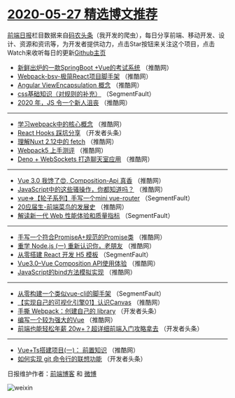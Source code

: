 # [2020-05-27 精选博文推荐](http://hao.caibaojian.com/date/2020/05/27)

[前端日报](http://caibaojian.com/c/news)栏目数据来自[码农头条](http://hao.caibaojian.com/)（我开发的爬虫），每日分享前端、移动开发、设计、资源和资讯等，为开发者提供动力，点击Star按钮来关注这个项目，点击Watch来收听每日的更新[Github主页](https://github.com/kujian/frontendDaily)
* [新鲜出炉的一款SpringBoot +Vue的考试系统](http://hao.caibaojian.com/142724.html) （推酷网）
* [Webpack-bsv-极简React项目脚手架](http://hao.caibaojian.com/142716.html) （推酷网）
* [Angular ViewEncapsulation 概念](http://hao.caibaojian.com/142727.html) （推酷网）
* [css基础知识（对规则的补充）](http://hao.caibaojian.com/142702.html) （SegmentFault）
* [2020 年，JS 令一个新人沮丧](http://hao.caibaojian.com/142743.html) （推酷网）

***
* [学习webpack中的核心概念](http://hao.caibaojian.com/142720.html) （推酷网）
* [React Hooks 踩坑分享](http://hao.caibaojian.com/142706.html) （开发者头条）
* [理解Nuxt 2.12中的 fetch](http://hao.caibaojian.com/142721.html) （推酷网）
* [Webpack5 上手测评](http://hao.caibaojian.com/142711.html) （推酷网）
* [Deno + WebSockets 打造聊天室应用](http://hao.caibaojian.com/142722.html) （推酷网）

***
* [Vue 3.0 我馋了😍, Composition-Api 真香](http://hao.caibaojian.com/142712.html) （推酷网）
* [JavaScript中的这些骚操作，你都知道吗？](http://hao.caibaojian.com/142723.html) （推酷网）
* [vue=&gt;【轮子系列】手写一个mini vue-router](http://hao.caibaojian.com/142698.html) （SegmentFault）
* [20应届生-前端菜鸟的发展史](http://hao.caibaojian.com/142713.html) （推酷网）
* [解读新一代 Web 性能体验和质量指标](http://hao.caibaojian.com/142699.html) （SegmentFault）

***
* [手写一个符合PromiseA+规范的Promise类](http://hao.caibaojian.com/142714.html) （推酷网）
* [重学 Node.js (一) 重新认识你，老朋友](http://hao.caibaojian.com/142725.html) （推酷网）
* [从零搭建 React 开发 H5 模板](http://hao.caibaojian.com/142700.html) （SegmentFault）
* [Vue3.0&#8211;Vue Composition API使用体验](http://hao.caibaojian.com/142715.html) （推酷网）
* [JavaScript的bind方法模拟实现](http://hao.caibaojian.com/142726.html) （推酷网）

***
* [从零构建一个类似vue-cli的脚手架](http://hao.caibaojian.com/142701.html) （SegmentFault）
* [【实现自己的可视化引擎01】认识Canvas](http://hao.caibaojian.com/142717.html) （推酷网）
* [手撕 Webpack：创建自己的 library](http://hao.caibaojian.com/142703.html) （开发者头条）
* [编写一个较为强大的Vue](http://hao.caibaojian.com/142718.html) （推酷网）
* [前端也能轻松年薪 20w+？超详细前端入门攻略拿去](http://hao.caibaojian.com/142704.html) （开发者头条）

***
* [Vue+Ts搭建项目(一)： 前置知识](http://hao.caibaojian.com/142719.html) （推酷网）
* [如何实现 git 命令行的联想功能](http://hao.caibaojian.com/142705.html) （开发者头条）

日报维护作者：[前端博客](http://caibaojian.com/) 和 [微博](http://caibaojian.com/go/weibo)

![weixin](https://user-images.githubusercontent.com/3055447/38468989-651132ac-3b80-11e8-8e6b-15122322a9d7.png)